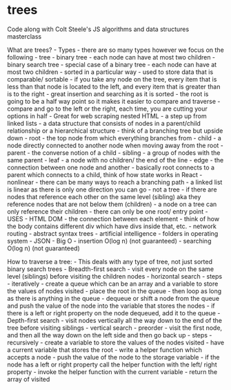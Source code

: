 # trees
Code along with Colt Steele's JS algorithms and data structures masterclass

What are trees?
    - Types
        - there are so many types however we focus on the following
        - tree
        - binary tree
            - each node can have at most two children 
        - binary search tree
            - special case of a binary tree
            - each node can have at most two children 
            - sorted in a particular way 
            - used to store data that is comparable/ sortable 
            - if you take any node on the tree,  every item that is less than that node is located to the left, and every item that is greater than is to the right 
            - great insertion and searching as it is sorted
            - the root is going to be a half way point so it makes it easier to compare and traverse 
            - compare and go to the left or the right, each time, you are cutting your options in half 
    - Great for web scraping nested HTML
    -  a step up from linked lists
    - a data structure that consists of nodes in a parent/child relationship or a hierarchical structure
    - think of a branching tree but upside down
        - root - the top node from which everything branches from
        - child - a node directly connected to another node when moving away from the root
        - parent - the converse notion of a child
        - sibling - a group of nodes with the same parent
        - leaf - a node with no children/ the end of the line 
        - edge - the connection between one node and another
        - basically root connects to a parent which connects to a child, think of how state works in React
    - nonlinear 
        - there can be many ways to reach a branching path 
        - a linked list is linear as there is only one direction you can go 
    - not a tree
        - if there are nodes that reference each other on the same level  (sibling) aka they reference nodes that are not below them (children)
            - a node on a tree can only reference their children 
        - there can only be one root/ entry point
    - USES
        - HTML DOM
            - the connection between each element 
            - think of how the body contains different div which have divs inside that, etc. 
        - network routing
        - abstract syntax trees
        - artificial intelligence 
        - folders in operating system
        - JSON
    - Big O
        - insertion O(log n) (not guaranteed)
        - searching O(log n) (not guaranteed)

How to traverse a tree:
    - This deals with any type of tree, not just sorted binary search trees
    - Breadth-first search
        - visit every node on the same level (siblings) before visiting the children nodes
        - horizontal search 
        - steps - iteratively
            - create a queue which can be an array and a variable to store the values of nodes visited
            - place the root in the queue
            - then loop as long as there is anything in the queue
                - dequeue or shift a node from the queue and push the value of the node into the variable that stores the nodes
                - if there is a left or right property on the node dequeued, add it to the queue
    - Depth-first search
        - visit nodes vertically all the way down to the end of the tree before visiting siblings 
        - vertical search 
        - preorder
            - visit the first node, and then all the way down on the left side and then go back up 
            - steps - recursively
                - create a variable to store the values of the nodes visited
                - have a current variable that stores the root
                - write a helper function which accepts a node
                    - push the value of the node to the storage variable
                    - if the node has a left or right property call the helper function with the left/ right property 
                - invoke the helper function with the current variable
                - return the array of visited